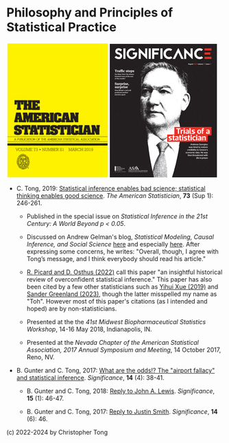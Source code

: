 # Philosophy and Principles of Statistical Practice

![American Statistician cover](TASmar2019coverCLN.PNG) ![Significance cover](August-cover-web.png)

- C. Tong, 2019:  [Statistical inference enables bad science; statistical thinking enables good science](https://doi.org/10.1080/00031305.2018.1518264).  *The American Statistician*, **73** (Sup 1): 246-261.  

  - Published in the special issue on *Statistical Inference in the 21st Century: A World Beyond p < 0.05*.
  
  - Discussed on Andrew Gelman's blog, *Statistical Modeling, Causal Inference, and Social Science* [here](https://statmodeling.stat.columbia.edu/2019/09/16/harking-sharking-tharking/) and especially [here](https://statmodeling.stat.columbia.edu/2019/09/17/statistical-inference-enables-bad-science-statistical-thinking-enables-good-science/).  After expressing some concerns, he writes:  "Overall, though, I agree with Tong’s message, and I think everybody should read his article."

  - [R. Picard and D. Osthus (2022)](https://www.medrxiv.org/content/10.1101/2022.04.29.22274494v1) call this paper "an insightful historical review of overconfident statistical inference."  This paper has also been cited by a few other statisticians such as [Yihui Xue (2019)](https://slides.yihui.org/2019-ISU-mental.html#43) and [Sander Greenland (2023)](https://onlinelibrary.wiley.com/doi/epdf/10.1111/sjos.12645), though the latter misspelled my name as "Toh".  However most of this paper's citations (as I intended and hoped) are by non-statisticians.
  
  - Presented at the the *41st Midwest Biopharmaceutical Statistics Workshop*, 14-16 May 2018, Indianapolis, IN.
  
  - Presented at the *Nevada Chapter of the American Statistical Association, 2017 Annual Symposium and Meeting*, 14 October 2017, Reno, NV.


- B. Gunter and C. Tong, 2017:  [What are the odds!?  The "airport fallacy" and statistical inference](https://doi.org/10.1111/j.1740-9713.2017.01057.x).  *Significance*, **14** (4): 38-41.

  - B. Gunter and C. Tong, 2018:  [Reply to John A. Lewis](GunterAndTong_2018replyToLewis.pdf).  *Significance*, **15** (1): 46-47.

  - B. Gunter and C. Tong, 2017:  [Reply to Justin Smith](GunterAndTong_2017replyToSmithextr.pdf). *Significance*, **14** (6): 46.
  

(c) 2022-2024 by Christopher Tong
